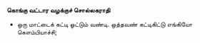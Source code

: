 **கொங்கு வட்டார வழக்குச் சொல்லகராதி**
- ஒரு மாட்டைக் கட்டி ஓட்டும் வண்டி. ஒத்தவண் கட்டிகிட்டு எங்கியோ கௌம்பியாச்சி;

